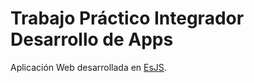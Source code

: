 # Trabajo Práctico Integrador Desarrollo de Apps

Aplicación Web desarrollada en [EsJS](https://esjs.dev/).
